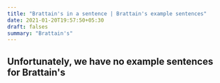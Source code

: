 ```yaml
---
title: "Brattain's in a sentence | Brattain's example sentences"
date: 2021-01-20T19:57:50+05:30
draft: falses
summary: "Brattain's"
---
```

## Unfortunately, we have no example sentences for Brattain's                 
